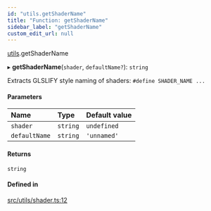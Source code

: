 ```yaml
---
id: "utils.getShaderName"
title: "Function: getShaderName"
sidebar_label: "getShaderName"
custom_edit_url: null
---
```


[utils](../namespaces/utils.md).getShaderName

▸ **getShaderName**(`shader`, `defaultName?`): `string`

Extracts GLSLIFY style naming of shaders: `#define SHADER_NAME ...`

#### Parameters

| Name | Type | Default value |
| :------ | :------ | :------ |
| `shader` | `string` | `undefined` |
| `defaultName` | `string` | `'unnamed'` |

#### Returns

`string`

#### Defined in

[src/utils/shader.ts:12](https://github.com/sakitam-gis/vis-engine/blob/master/src/utils/shader.ts#L12)
